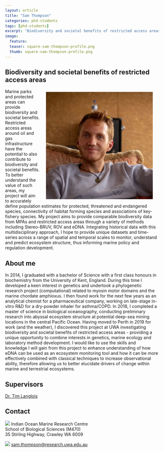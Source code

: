 ```yaml
---
layout: article
title: "Sam Thompson"
categories: phd-students
tags: [phd-students]
excerpt: "Biodiversity and societal benefits of restricted access areas"
image:
  feature: 
  teaser: square-sam-thompson-profile.png
  thumb: square-sam-thompson-profile.png
---
```

## Biodiversity and societal benefits of restricted access areas
<img src='/images/square-sam-thompson-profile.png' align='right' width="350" hspace="20" vspace="10">
Marine parks and protected areas can provide biodiversity and societal benefits. Restricted access areas around oil and gas infrastructure have the potential to also contribute to biodiversity and societal benefits. To better understand the value of such areas, my project will aim to accurately define population estimates for protected, threatened and endangered species, connectivity of habitat forming species and associations of key-fishery species. My project aims to provide comparable biodiversity data from MPAs and restricted access areas through a variety of methods including Stereo-BRUV, ROV and eDNA. Integrating historical data with this multidisciplinary approach, I hope to provide unique datasets and time-series across a range of spatial and temporal scales to monitor, understand and predict ecosystem structure, thus informing marine policy and regulation development.

## About me
In 2014, I graduated with a bachelor of Science with a first class honours in biochemistry from the University of Kent, England. During this time I developed a keen interest in genetics and undertook a phylogenetic research project (computational) related to myosin motor domains and the marine chordate amphioxus. I then found work for the next few years as an analytical chemist for a pharmaceutical company, working on late-stage in-vitro R&D for a dry-powder inhaler for asthma/COPD.  In 2018, I completed a master of science in biological oceanography, conducting preliminary research into abyssal ecosystem structure at potential deep-sea mining locations in the central Pacific Ocean. Having moved to Perth in 2019 for work (and the weather), I discovered this project at UWA investigating biodiversity and societal benefits of restricted access areas - providing a unique opportunity to combine interests in genetics, marine ecology and laboratory method development. I would like to use the skills and knowledge I will gain from this project to enhance understanding of how eDNA can be used as an ecosystem monitoring tool and how it can be more effectively combined with classical techniques to increase observational ability, therefore allowing us to better elucidate drivers of change within marine and terrestrial ecosystems.

## Supervisors
[Dr. Tim Langlois](https://uwamegfisheries.github.io/researchers/tim-langlois/ "Tim Langlois")

## Contact
<img src='/images/icons/building-regular.svg' width="15px"> Indian Ocean Marine Research Centre <br>
School of Biological Sciences (M470)<br>
35 Stirling Highway, Crawley WA 6009</p>

<img src='/images/icons/envelope-regular.svg' width="15px"> <a href="mailto:sam.thompson@research.uwa.edu.au"> sam.thompson@research.uwa.edu.au</a><br>


